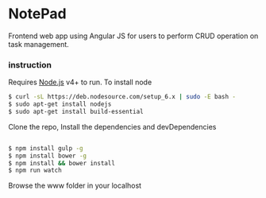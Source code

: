 # NotePad

Frontend web app using Angular JS for users to perform CRUD operation on task management. 
### instruction

Requires [Node.js](https://nodejs.org/) v4+ to run.
To install node
```sh
$ curl -sL https://deb.nodesource.com/setup_6.x | sudo -E bash -
$ sudo apt-get install nodejs
$ sudo apt-get install build-essential
```
Clone the repo, Install the dependencies and devDependencies
```sh

$ npm install gulp -g
$ npm install bower -g
$ npm install && bower install
$ npm run watch
```
Browse the www folder in your localhost
